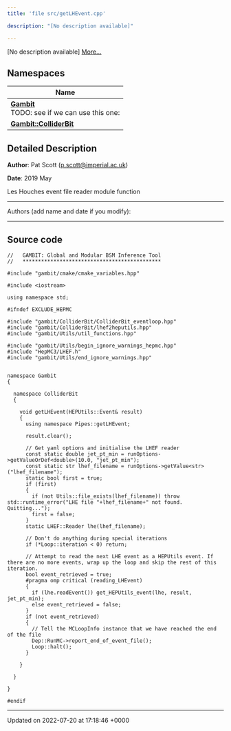 ```yaml
---
title: 'file src/getLHEvent.cpp'

description: "[No description available]"

---
```







[No description available] [More...](#detailed-description)

## Namespaces

| Name           |
| -------------- |
| **[Gambit](/documentation/code/namespaces/namespacegambit/)** <br>TODO: see if we can use this one:  |
| **[Gambit::ColliderBit](/documentation/code/namespaces/namespacegambit_1_1colliderbit/)**  |

## Detailed Description


**Author**: Pat Scott ([p.scott@imperial.ac.uk](mailto:p.scott@imperial.ac.uk)) 

**Date**: 2019 May

Les Houches event file reader module function



------------------

Authors (add name and date if you modify):



------------------




## Source code

```
//   GAMBIT: Global and Modular BSM Inference Tool
//   *********************************************

#include "gambit/cmake/cmake_variables.hpp"

#include <iostream>

using namespace std;

#ifndef EXCLUDE_HEPMC

#include "gambit/ColliderBit/ColliderBit_eventloop.hpp"
#include "gambit/ColliderBit/lhef2heputils.hpp"
#include "gambit/Utils/util_functions.hpp"

#include "gambit/Utils/begin_ignore_warnings_hepmc.hpp"
#include "HepMC3/LHEF.h"
#include "gambit/Utils/end_ignore_warnings.hpp"


namespace Gambit
{

  namespace ColliderBit
  {

    void getLHEvent(HEPUtils::Event& result)
    {
      using namespace Pipes::getLHEvent;

      result.clear();

      // Get yaml options and initialise the LHEF reader
      const static double jet_pt_min = runOptions->getValueOrDef<double>(10.0, "jet_pt_min");
      const static str lhef_filename = runOptions->getValue<str>("lhef_filename");
      static bool first = true;
      if (first)
      {
        if (not Utils::file_exists(lhef_filename)) throw std::runtime_error("LHE file "+lhef_filename+" not found.  Quitting...");
        first = false;
      }
      static LHEF::Reader lhe(lhef_filename);

      // Don't do anything during special iterations
      if (*Loop::iteration < 0) return;

      // Attempt to read the next LHE event as a HEPUtils event. If there are no more events, wrap up the loop and skip the rest of this iteration.
      bool event_retrieved = true;
      #pragma omp critical (reading_LHEvent)
      {
        if (lhe.readEvent()) get_HEPUtils_event(lhe, result, jet_pt_min);
        else event_retrieved = false;
      }
      if (not event_retrieved)
      {
        // Tell the MCLoopInfo instance that we have reached the end of the file
        Dep::RunMC->report_end_of_event_file();
        Loop::halt();
      }

    }

  }

}

#endif
```


-------------------------------

Updated on 2022-07-20 at 17:18:46 +0000
